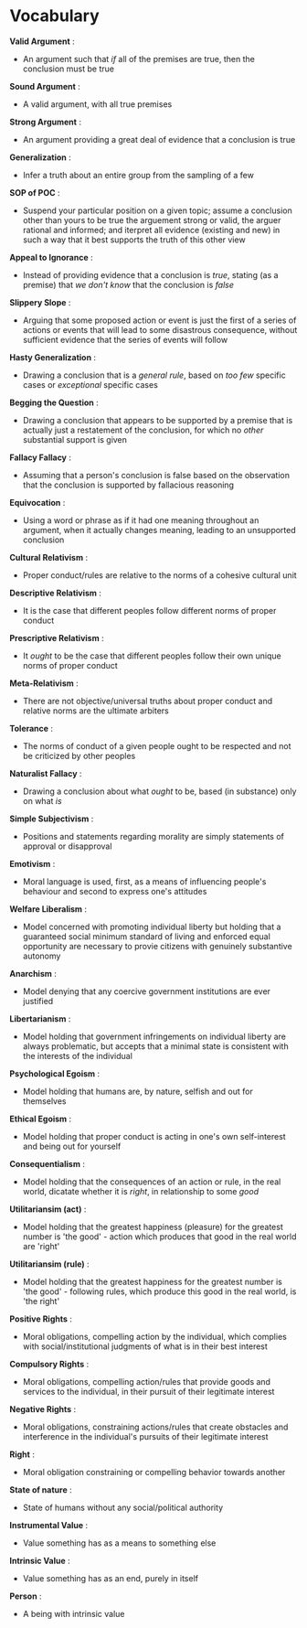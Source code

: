 # Vocabulary
__Valid Argument__ :
- An argument such that _if_ all of the premises are true, then the conclusion must be true

__Sound Argument__ :
- A valid argument, with all true premises

__Strong Argument__ :
- An argument providing a great deal of evidence that a conclusion is true

__Generalization__ :
- Infer a truth about an entire group from the sampling of a few

__SOP of POC__ :
- Suspend your particular position on a given topic; assume a conclusion other than yours to be true the arguement strong or valid, the arguer rational and informed; and iterpret all evidence (existing and new) in such a way that it best supports the truth of this other view

__Appeal to Ignorance__ :
- Instead of providing evidence that a conclusion is _true_, stating (as a premise) that _we don't know_ that the conclusion is _false_

__Slippery Slope__ :
- Arguing that some proposed action or event is just the first of a series of actions or events that will lead to some disastrous consequence, without sufficient evidence that the series of events will follow

__Hasty Generalization__ : 
- Drawing a conclusion that is a _general rule_, based on _too few_ specific cases or _exceptional_ specific cases

__Begging the Question__ :
- Drawing a conclusion that appears to be supported by a premise that is actually just a restatement of the conclusion, for which no _other_ substantial support is given

__Fallacy Fallacy__ : 
- Assuming that a person's conclusion is false based on the observation that the conclusion is supported by fallacious reasoning

__Equivocation__ : 
- Using a word or phrase as if it had one meaning throughout an argument, when it actually changes meaning, leading to an unsupported conclusion

__Cultural Relativism__ :
- Proper conduct/rules are relative to the norms of a cohesive cultural unit

__Descriptive Relativism__ :
- It is the case that different peoples follow different norms of proper conduct

__Prescriptive Relativism__ :
- It _ought_ to be the case that different peoples follow their own unique norms of proper conduct

__Meta-Relativism__ :
- There are not objective/universal truths about proper conduct and relative norms are the ultimate arbiters

__Tolerance__ :
- The norms of conduct of a given people ought to be respected and not be criticized by other peoples

__Naturalist Fallacy__ :
- Drawing a conclusion about what _ought_ to be, based (in substance) only on what _is_

__Simple Subjectivism__ :
- Positions and statements regarding morality are simply statements of approval or disapproval

__Emotivism__ :
- Moral language is used, first, as a means of influencing people's behaviour and second to express one's attitudes

__Welfare Liberalism__ :
- Model concerned with promoting individual liberty but holding that a guaranteed social minimum standard of living and enforced equal opportunity are necessary to provie citizens with genuinely substantive autonomy

__Anarchism__ :
- Model denying that any coercive government institutions are ever justified

__Libertarianism__ :
- Model holding that government infringements on individual liberty are always problematic, but accepts that a minimal state is consistent with the interests of the individual

__Psychological Egoism__ :
- Model holding that humans are, by nature, selfish and out for themselves

__Ethical Egoism__ :
- Model holding that proper conduct is acting in one's own self-interest and being out for yourself

__Consequentialism__ :
- Model holding that the consequences of an action or rule, in the real world, dicatate whether it is _right_, in relationship to some _good_

__Utilitariansim (act)__ :
- Model holding that the greatest happiness (pleasure) for the greatest number is 'the good' - action which produces that good in the real world are 'right'

__Utilitariansim (rule)__ :
- Model holding that the greatest happiness for the greatest number is 'the good' - following rules, which produce this good in the real world, is 'the right'

__Positive Rights__ :
- Moral obligations, compelling action by the individual, which complies with social/institutional judgments of what is in their best interest

__Compulsory Rights__ :
- Moral obligations, compelling action/rules that provide goods and services to the individual, in their pursuit of their legitimate interest

__Negative Rights__ :
- Moral obligations, constraining actions/rules that create obstacles and interference in the individual's pursuits of their legitimate interest

__Right__ :
- Moral obligation constraining or compelling behavior towards another

__State of nature__ :
- State of humans without any social/political authority

__Instrumental Value__ :
- Value something has as a means to something else

__Intrinsic Value__ :
- Value something has as an end, purely in itself

__Person__ :
- A being with intrinsic value
